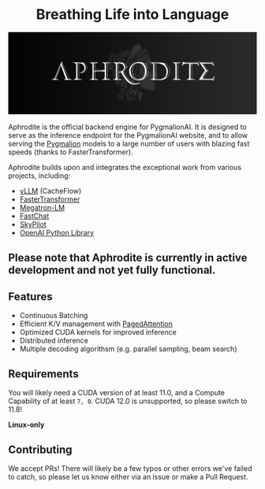 <h1 align="center">
Breathing Life into Language
</h1>


![aphrodite](./assets/aphrodite.png)

Aphrodite is the official backend engine for PygmalionAI. It is designed to serve as the inference endpoint for the PygmalionAI website, and to allow serving the [Pygmalion](https://huggingface.co/PygmalionAI) models to a large number of users with blazing fast speeds (thanks to FasterTransformer). 

Aphrodite builds upon and integrates the exceptional work from various projects, including:


- [vLLM](https://github.com/vllm-project/vllm) (CacheFlow)
- [FasterTransformer](https://github.com/NVIDIA/FasterTransformer)
- [Megatron-LM](https://github.com/NVIDIA/Megatron-LM)
- [FastChat](https://github.com/lm-sys/FastChat)
- [SkyPilot](https://github.com/skypilot-org/skypilot)
- [OpenAI Python Library](https://github.com/openai/openai-python)

<h2>Please note that Aphrodite is currently in active development and not yet fully functional.</h2>

## Features

- Continuous Batching
- Efficient K/V management with [PagedAttention](./aphrodite/modeling/layers/attention.py)
- Optimized CUDA kernels for improved inference
- Distributed inference
- Multiple decoding algorithsm (e.g. parallel sampling, beam search)


## Requirements

You will likely need a CUDA version of at least 11.0, and a Compute Capability of at least `7, 0`. CUDA 12.0 is unsupported, so please switch to 11.8!

**Linux-only**

## Contributing
We accept PRs! There will likely be a few typos or other errors we've failed to catch, so please let us know either via an issue or make a Pull Request.
